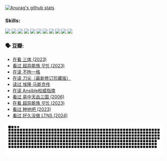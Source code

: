
[![Anurag's github stats](https://github-readme-stats.vercel.app/api?username=w940853815)](https://github.com/anuraghazra/github-readme-stats)

### Skills:

<code><img height="32" src="https://cdn.jsdelivr.net/npm/simple-icons@v5/icons/python.svg"></code>
<code><img height="32" src="https://cdn.jsdelivr.net/npm/simple-icons@v5/icons/javascript.svg"></code>
<code><img height="32" src="https://cdn.jsdelivr.net/npm/simple-icons@v5/icons/django.svg"></code>
<code><img height="32" src="https://cdn.jsdelivr.net/npm/simple-icons@v5/icons/flask.svg"></code>
<code><img height="32" src="https://cdn.jsdelivr.net/npm/simple-icons@v5/icons/vuetify.svg"></code>
<code><img height="32" src="https://cdn.jsdelivr.net/npm/simple-icons@v5/icons/git.svg"></code>
<code><img height="32" src="https://cdn.jsdelivr.net/npm/simple-icons@v5/icons/docker.svg"></code>
<code><img height="32" src="https://cdn.jsdelivr.net/npm/simple-icons@v5/icons/postgresql.svg"></code>
<code><img height="32" src="https://cdn.jsdelivr.net/npm/simple-icons@v5/icons/elasticsearch.svg"></code>
<code><img height="32" src="https://cdn.jsdelivr.net/npm/simple-icons@v5/icons/macos.svg"></code>
<code><img height="32" src="https://cdn.jsdelivr.net/npm/simple-icons@v5/icons/linux.svg"></code>

### 🗣 豆瓣:

<!-- DOUBAN-ACTIVITIES:START -->
- [在看 三体‎ (2023)](https://www.douban.com/people/136069238/status/4558185093/?_i=11253746)
- [看过 超异能族 무빙‎ (2023)](https://www.douban.com/people/136069238/status/4556824186/?_i=11253746)
- [在读 不拘一格](https://www.douban.com/people/136069238/status/4541712161/?_i=11253746)
- [在读 刀尖（最新修订珍藏版）](https://www.douban.com/people/136069238/status/4541711339/?_i=11253746)
- [读过 埃隆·马斯克传](https://www.douban.com/people/136069238/status/4541710351/?_i=11253746)
- [在读 Ansible权威指南](https://www.douban.com/people/136069238/status/4539151450/?_i=11253746)
- [看过 易中天品三国‎ (2006)](https://www.douban.com/people/136069238/status/4529910812/?_i=11253746)
- [在看 超异能族 무빙‎ (2023)](https://www.douban.com/people/136069238/status/4527291077/?_i=11253746)
- [看过 种地吧‎ (2023)](https://www.douban.com/people/136069238/status/4527289637/?_i=11253746)
- [看过 好久没做 LTNS‎ (2024)](https://www.douban.com/people/136069238/status/4527289515/?_i=11253746)
<!-- DOUBAN-ACTIVITIES:END -->


![Snake animation](https://raw.githubusercontent.com/w940853815/w940853815/output/github-contribution-grid-snake.svg)

<!--
**w940853815/w940853815** is a ✨ _special_ ✨ repository because its `README.md` (this file) appears on your GitHub profile.

Here are some ideas to get you started:

- 🔭 I’m currently working on ...
- 🌱 I’m currently learning ...
- 👯 I’m looking to collaborate on ...
- 🤔 I’m looking for help with ...
- 💬 Ask me about ...
- 📫 How to reach me: ...
- 😄 Pronouns: ...
- ⚡ Fun fact: ...
-->
